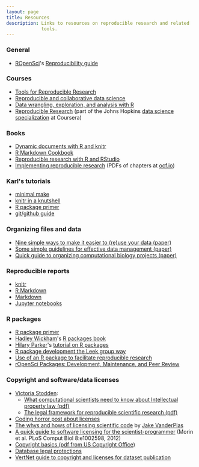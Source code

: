 ```yaml
---
layout: page
title: Resources
description: Links to resources on reproducible research and related
             tools.
---
```


### General

- [ROpenSci](https://ropensci.org)'s [Reproducibility guide](https://ropensci-archive.github.io/reproducibility-guide/)

### Courses

- [Tools for Reproducible Research](https://kbroman.org/Tools4RR)
- [Reproducible and collaborative data science](https://github.com/stat157/fall-2013)
- [Data wrangling, exploration, and analysis with R](https://stat545.com/)
- [Reproducible Research](https://www.coursera.org/course/repdata)
  (part of the Johns Hopkins
  [data science specialization](https://www.coursera.org/specialization/jhudatascience/1)
  at Coursera)


### Books

- [Dynamic documents with R and knitr](https://www.amazon.com/gp/product/1498716962?ie=UTF8&tag=7210-20)
- [R Markdown Cookbook](https://bookdown.org/yihui/rmarkdown-cookbook/)
- [Reproducible research with R and RStudio](https://www.amazon.com/gp/product/1498715370?ie=UTF8&tag=7210-20)
- [Implementing reproducible research](https://www.amazon.com/gp/product/1466561599?ie=UTF8&tag=7210-20)
  (PDFs of chapters at [ocf.io](https://osf.io/s9tya/))


### Karl's tutorials

- [minimal make](https://kbroman.org/minimal_make)
- [knitr in a knutshell](https://kbroman.org/knitr_knutshell)
- [R package primer](https://kbroman.org/pkg_primer)
- [git/github guide](https://kbroman.org/github_tutorial)


### Organizing files and data

- [Nine simple ways to make it easier to (re)use your data (paper)](https://doi.org/10.4033/iee.2013.6b.6.f)
- [Some simple guidelines for effective data management (paper)](https://doi.org/10.1890/0012-9623-90.2.205)
- [Quick guide to organizing computational biology projects (paper)](https://doi.org/10.1371/journal.pcbi.1000424)


### Reproducible reports

- [knitr](https://yihui.name/knitr)
- [R Markdown](https://rmarkdown.rstudio.com)
- [Markdown](https://daringfireball.net/projects/markdown/)
- [Jupyter notebooks](https://jupyter.org/)

### R packages

- [R package primer](https://kbroman.org/pkg_primer)
- [Hadley Wickham](http://had.co.nz/)'s [R packages book](http://r-pkgs.had.co.nz/)
- [Hilary Parker](https://hilaryparker.com/)'s [tutorial on R packages](https://hilaryparker.com/2014/04/29/writing-an-r-package-from-scratch/)
- [R package development the Leek group way](https://github.com/jtleek/rpackages)
- [Use of an R package to facilitate reproducible research](https://github.com/ropensci/rrrpkg)
- [rOpenSci Packages: Development, Maintenance, and Peer Review](https://devguide.ropensci.org/)

### Copyright and software/data licenses

- [Victoria Stodden](http://stodden.net):
  - [What computational scientists need to know about Intellectual property law (pdf)](https://osf.io/yi8k2/)
  - [The legal framework for reproducible scientific research (pdf)](http://www.stanford.edu/~vcs/papers/LFRSR12012008.pdf)
- [Coding horror post about licenses](https://www.codinghorror.com/blog/2007/04/pick-a-license-any-license.html)
- [The whys and hows of licensing scientific code](http://www.astrobetter.com/the-whys-and-hows-of-licensing-scientific-code/)
  by [Jake VanderPlas](http://www.astrobetter.com/author/jakevdp/)
- [A quick guide to software licensing for the scientist-programmer](https://doi.org/10.1371/journal.pcbi.1002598)
  (Morin et al. PLoS Comput Biol 8:e1002598, 2012)
- [Copyright basics (pdf from US Copyright Office)](https://www.copyright.gov/circs/circ01.pdf)
- [Database legal protections](https://www.bitlaw.com/copyright/database.html)
- [VertNet guide to copyright and licenses for dataset publication](http://vertnet.org/resources/datalicensingguide.html)
